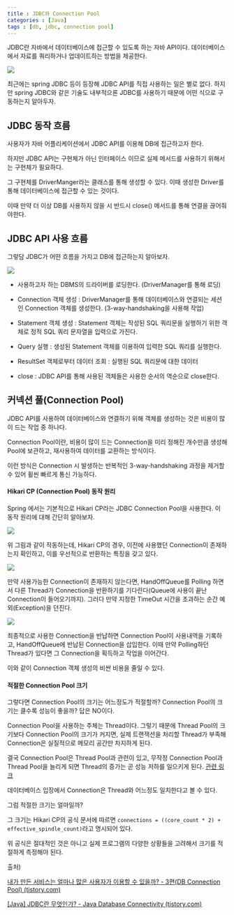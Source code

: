 ```yaml
---
title : JDBC와 Connection Pool
categories : [Java]
tags : [db, jdbc, connection pool]
---
```


JDBC란 자바에서 데이터베이스에 접근할 수 있도록 하는 자바 API이다. 데이터베이스에서 자료를 쿼리하거나 업데이트하는 방법을 제공한다.

![](https://velog.velcdn.com/images%2Fmungmnb777%2Fpost%2Fe95ae870-41b2-4800-8b12-94588a6cd237%2Fimage.png) 

최근에는 spring JDBC 등이 등장해 JDBC API를 직접 사용하는 일은 별로 없다. 하지만 spring JDBC와 같은 기술도 내부적으론 JDBC를 사용하기 때문에 어떤 식으로 구동하는지 알아두자.

## JDBC 동작 흐름

사용자가 자바 어플리케이션에서 JDBC API를 이용해 DB에 접근하고자 한다. 

하지만 JDBC API는 구현체가 아닌 인터페이스 이므로 실제 메서드를 사용하기 위해서는 구현체가 필요하다.

그 구현체를 DriverManger라는 클래스를 통해 생성할 수 있다. 이때 생성한 Driver를 통해 데이터베이스에 접근할 수 있는 것이다.

이때 만약 더 이상 DB를 사용하지 않을 시 반드시 close() 메서드를 통해 연결을 끊어줘야한다.

## JDBC API 사용 흐름

그렇담 JDBC가 어떤 흐름을 가지고 DB에 접근하는지 알아보자.

![](https://img1.daumcdn.net/thumb/R1280x0/?scode=mtistory2&fname=https%3A%2F%2Fblog.kakaocdn.net%2Fdn%2FwTyMC%2FbtrR5yww0DA%2Fjwst72s4xtTKhLTtzfJ0mK%2Fimg.png)

- 사용하고자 하는 DBMS의 드라이버를 로딩한다. (DriverManager를 통해 로딩)

- Connection 객체 생성 : DriverManager를 통해 데이터베이스와 연결되는 세션인 Connection 객체를 생성한다. (3-way-handshaking을 사용해 작업)
- Statement 객체 생성 : Statement 객체는 작성된 SQL 쿼리문을 실행하기 위한 객체로 정적 SQL 쿼리 문자열을 입력으로 가진다.
- Query 실행 : 생성된 Statement 객체를 이용하여 입력한 SQL 쿼리를 실행한다.
- ResultSet 객체로부터 데이터 조회 : 실행된 SQL 쿼리문에 대한 데이터 
- close : JDBC API를 통해 사용된 객체들은 사용한 순서의 역순으로 close한다. 



## 커넥션 풀(Connection Pool)

JDBC API를 사용하여 데이터베이스와 연결하기 위해 객체를 생성하는 것은 비용이 많이 드는 작업 중 하나다.

Connection Pool이란, 비용이 많이 드는 Connection을 미리 정해진 개수만큼 생성해 Pool에 보관하고, 재사용하여 데이터를 교환하는 방식이다.

이런 방식은 Connection 시 발생하는 반복적인 3-way-handshaking 과정을 제거할 수 있어 휠씬 빠르게 통신 가능하다.

#### Hikari CP (Connection Pool) 동작 원리

Spring 에서는 기본적으로 Hikari CP라는 JDBC Connection Pool을 사용한다. 이 동작 원리에 대해 간단히 알아보자.

![](https://img1.daumcdn.net/thumb/R1280x0/?scode=mtistory2&fname=https%3A%2F%2Fblog.kakaocdn.net%2Fdn%2Fbav8cF%2FbtqTADjCVH1%2FRQbZ8DfapcUHyglakg6WK0%2Fimg.png)

위 그림과 같이 작동하는데, Hikari CP의 경우, 이전에 사용했던 Connection이 존재하는지 확인하고, 이를 우선적으로 반환하는 특징을 갖고 있다.

![](https://img1.daumcdn.net/thumb/R1280x0/?scode=mtistory2&fname=https%3A%2F%2Fblog.kakaocdn.net%2Fdn%2FCxo9j%2FbtqTqJeQp50%2FNveuqvKEGK7K2IoeiDy491%2Fimg.png)

만약 사용가능한 Connection이 존재하지 않는다면, HandOffQueue를 Polling 하면서 다른 Thread가 Connection을 반환하기를 기다린다(Queue에 사용이 끝난 Connection이 들어오기까지). 그러다 만약 지정한 TimeOut 시간을 초과하는 순간 예외(Exception)을 던진다.

![](https://img1.daumcdn.net/thumb/R1280x0/?scode=mtistory2&fname=https%3A%2F%2Fblog.kakaocdn.net%2Fdn%2F3PcJG%2FbtqTrTn0gs6%2FztMrPKK8hxRW1a3NqJGdKk%2Fimg.png)

최종적으로 사용한 Connection을 반납하면 Connection Pool이 사용내역을 기록하고, HandOffQueue에 반납된 Connection을 삽입한다. 이때 만약 Polling하던 Thread가 있다면 그 Connection을 획득하고 작업을 이어간다.

이와 같이 Connection 객체 생성의 비싼 비용을 줄일 수 있다.



#### 적절한 Connection Pool 크기

그렇다면 Connection Pool의 크기는 어느정도가 적절할까? Connection Pool의 크기는 클수록 성능이 좋을까? 답은 NO이다.

Connection Pool을 사용하는 주체는 Thread이다. 그렇기 때문에 Thread Pool의 크기보다 Connection Pool의 크기가 커지면, 실제 트랜잭션을 처리할 Thread가 부족해 Connection은 실질적으로 메모리 공간만 차지하게 된다.

결국 Connection Pool은 Thread Pool과 관련이 있고, 무작정 Connection Pool과 Thread Pool을 늘리게 되면 Thread의 증가는 곧 성능 저하를 일으키게 된다. [관련 링크 ](https://sunjong0214.github.io/posts/Context-Switching/)

데이터베이스 입장에서 Connection은 Thread와 어느정도 일치한다고 볼 수 있다.

그럼 적절한 크기는 얼마일까?

그 크기는 Hikari CP의 공식 문서에 따르면 `connections = ((core_count * 2) + effective_spindle_count)`라고 명시되어 있다.

위 공식은 절대적인 것은 아니고 실제 프로그램의 다양한 상황들을 고려해서 크기를 적절하게 측정해야 된다.





출처) 

[내가 만든 서비스는 얼마나 많은 사용자가 이용할 수 있을까? - 3편(DB Connection Pool) (tistory.com)](https://hyuntaeknote.tistory.com/12)

[[Java] JDBC란 무엇인가? - Java Database Connectivity (tistory.com)](https://ittrue.tistory.com/250)
